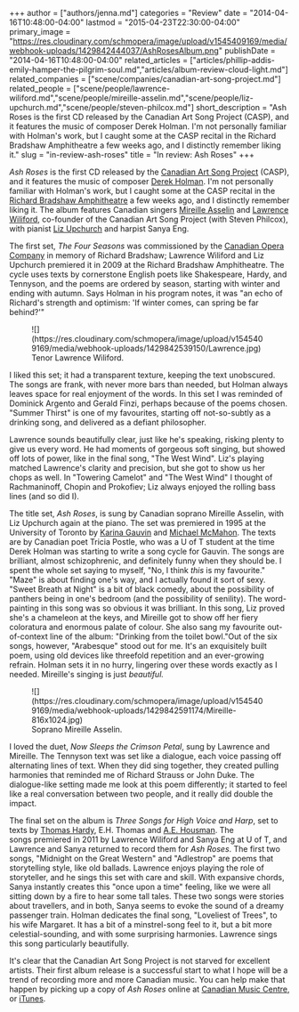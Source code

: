 +++
author = ["authors/jenna.md"]
categories = "Review"
date = "2014-04-16T10:48:00-04:00"
lastmod = "2015-04-23T22:30:00-04:00"
primary_image = "https://res.cloudinary.com/schmopera/image/upload/v1545409169/media/webhook-uploads/1429842444037/AshRosesAlbum.png"
publishDate = "2014-04-16T10:48:00-04:00"
related_articles = ["articles/phillip-addis-emily-hamper-the-pilgrim-soul.md","articles/album-review-cloud-light.md"]
related_companies = ["scene/companies/canadian-art-song-project.md"]
related_people = ["scene/people/lawrence-wiliford.md","scene/people/mireille-asselin.md","scene/people/liz-upchurch.md","scene/people/steven-philcox.md"]
short_description = "Ash Roses is the first CD released by the Canadian Art Song Project (CASP), and it features the music of composer Derek Holman. I&#039;m not personally familiar with Holman&#039;s work, but I caught some at the CASP recital in the Richard Bradshaw Amphitheatre a few weeks ago, and I distinctly remember liking it."
slug = "in-review-ash-roses"
title = "In review: Ash Roses"
+++

_Ash Roses_ is the first CD released by the [Canadian Art Song Project](http://www.canadianartsongproject.ca/) (CASP), and it features the music of composer [Derek Holman](http://www.musiccentre.ca/node/37210/biography). I'm not personally familiar with Holman's work, but I caught some at the CASP recital in the [Richard Bradshaw Amphitheatre](http://www.coc.ca/performancesandtickets/freeconcertseries.aspx) a few weeks ago, and I distinctly remember liking it. The album features Canadian singers [Mireille Asselin](http://www.mireilleasselin.com/) and [Lawrence Wiliford](http://www.lawrencewiliford.com/), co-founder of the Canadian Art Song Project (with Steven Philcox), with pianist [Liz Upchurch](http://www.standrewsartscouncil.nb.ca/faculty/lizupchurch.htm) and harpist Sanya Eng.

The first set, _The Four Seasons_ was commissioned by the [Canadian Opera Company](http://www.coc.ca/) in memory of Richard Bradshaw; Lawrence Wiliford and Liz Upchurch premiered it in 2009 at the Richard Bradshaw Amphitheatre. The cycle uses texts by cornerstone English poets like Shakespeare, Hardy, and Tennyson, and the poems are ordered by season, starting with winter and ending with autumn. Says Holman in his program notes, it was "an echo of Richard's strength and optimism: 'If winter comes, can spring be far behind?'"

<figure data-type="image">
![](https://res.cloudinary.com/schmopera/image/upload/v1545409169/media/webhook-uploads/1429842539150/Lawrence.jpg)
<figcaption>Tenor Lawrence Wiliford.</figcaption>
</figure>

I liked this set; it had a transparent texture, keeping the text unobscured. The songs are frank, with never more bars than needed, but Holman always leaves space for real enjoyment of the words. In this set I was reminded of Dominick Argento and Gerald Finzi, perhaps because of the poems chosen. "Summer Thirst" is one of my favourites, starting off not-so-subtly as a drinking song, and delivered as a defiant philosopher.

Lawrence sounds beautifully clear, just like he's speaking, risking plenty to give us every word. He had moments of gorgeous soft singing, but showed off lots of power, like in the final song, "The West Wind". Liz's playing matched Lawrence's clarity and precision, but she got to show us her chops as well. In "Towering Camelot" and "The West Wind" I thought of Rachmaninoff, Chopin and Prokofiev; Liz always enjoyed the rolling bass lines (and so did I).

The title set, _Ash Roses_, is sung by Canadian soprano Mireille Asselin, with Liz Upchurch again at the piano. The set was premiered in 1995 at the University of Toronto by [Karina Gauvin](http://karinagauvin.com/) and [Michael McMahon](http://www.mcgill.ca/music/about-us/bio/michael-mcmahon). The texts are by Canadian poet Tricia Postle, who was a U of T student at the time Derek Holman was starting to write a song cycle for Gauvin. The songs are brilliant, almost schizophrenic, and definitely funny when they should be. I spent the whole set saying to myself, "No, I think _this_ is my favourite." "Maze" is about finding one's way, and I actually found it sort of sexy. "Sweet Breath at Night" is a bit of black comedy, about the possibility of panthers being in one's bedroom (and the possibility of senility). The word-painting in this song was so obvious it was brilliant. In this song, Liz proved she's a chameleon at the keys, and Mireille got to show off her fiery coloratura and enormous palate of colour. She also sang my favourite out-of-context line of the album: "Drinking from the toilet bowl."Out of the six songs, however, "Arabesque" stood out for me. It's an exquisitely built poem, using old devices like threefold repetition and an ever-growing refrain. Holman sets it in no hurry, lingering over these words exactly as I needed. Mireille's singing is just _beautiful._

<figure data-type="image">
![](https://res.cloudinary.com/schmopera/image/upload/v1545409169/media/webhook-uploads/1429842591174/Mireille-816x1024.jpg)
<figcaption>Soprano Mireille Asselin.</figcaption>
</figure>


I loved the duet, _Now Sleeps the Crimson Petal_, sung by Lawrence and Mireille. The Tennyson text was set like a dialogue, each voice passing off alternating lines of text. When they did sing together, they created pulling harmonies that reminded me of Richard Strauss or John Duke. The dialogue-like setting made me look at this poem differently; it started to feel like a real conversation between two people, and it really did double the impact.

The final set on the album is _Three Songs for High Voice and Harp_, set to texts by [Thomas Hardy](http://en.wikipedia.org/wiki/Thomas_Hardy), E.H. Thomas and [A.E. Housman](http://www.poets.org/poet.php/prmPID/631). The songs premiered in 2011 by Lawrence Wiliford and Sanya Eng at U of T, and Lawrence and Sanya returned to record them for _Ash Roses_. The first two songs, "Midnight on the Great Western" and "Adlestrop" are poems that storytelling style, like old ballads. Lawrence enjoys playing the role of storyteller, and he sings this set with care and skill. With expansive chords, Sanya instantly creates this "once upon a time" feeling, like we were all sitting down by a fire to hear some tall tales. These two songs were stories about travellers, and in both, Sanya seems to evoke the sound of a dreamy passenger train. Holman dedicates the final song, "Loveliest of Trees", to his wife Margaret. It has a bit of a minstrel-song feel to it, but a bit more celestial-sounding, and with some surprising harmonies. Lawrence sings this song particularly beautifully.

It's clear that the Canadian Art Song Project is not starved for excellent artists. Their first album release is a successful start to what I hope will be a trend of recording more and more Canadian music. You can help make that happen by picking up a copy of _Ash Roses_ online at [Canadian Music Centre](http://www.musiccentre.ca/node/81884), or [iTunes](https://itunes.apple.com/ca/album/holman-ash-roses/id840876792).
